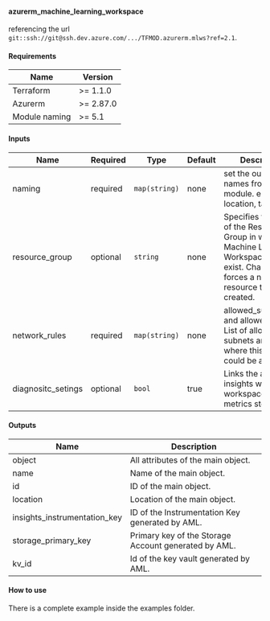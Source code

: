 #### azurerm_machine_learning_workspace
referencing the url `git::ssh://git@ssh.dev.azure.com/.../TFMOD.azurerm.mlws?ref=2.1`.

#### Requirements
| Name | Version |
|------|---------|
| Terraform | >= 1.1.0 |
| Azurerm | >= 2.87.0 |
| Module naming | >= 5.1 |

#### Inputs
| Name | Required | Type | Default | Description |
|------|----------|------|---------|-------------|
| naming | required | `map(string)` | none | set the ouputs names from naming module. e.g location, tags, etc. |
| resource_group | optional | `string` | none | Specifies the name of the Resource Group in which the Machine Learning Workspace should exist. Changing this forces a new resource to be created. |
| network_rules | required |`map(string)`| none | allowed_subnets_ids and allowed_ips. List of allowed subnets and ips where this resource could be accessed.
| diagnositc_setings | optional |`bool`| true | Links the application insights with a workspace ID for metrics storage.

#### Outputs
| Name | Description |
|------|-------------|
| object | All attributes of the main object. |
| name | Name of the main object. |
| id | ID of the main object. |
| location | Location of the main object. |
| insights_instrumentation_key | ID of the Instrumentation Key generated by AML. |
| storage_primary_key | Primary key of the Storage Account generated by AML. |
| kv_id |  Id of the key vault generated by AML. |

#### How to use
There is a complete example inside the examples folder.
